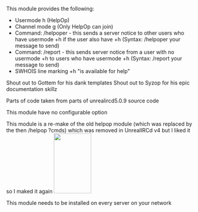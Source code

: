 This module provides the following:
  
  - Usermode h (HelpOp)
  - Channel mode g (Only HelpOp can join)
  - Command: /helpoper   - this sends a server notice to other users who have usermode +h if the user also have +h
  (Syntax: /helpoper your message to send)
  - Command: /report     - this sends server notice from a user with no usermode +h to users who have usermode +h
  (Syntax: /report your message to send)
  - SWHOIS line marking +h "is available for help"
 
 
Shout out to Gottem for his dank templates
Shout out to Syzop for his epic documentation skillz

Parts of code taken from parts of unrealircd5.0.9 source code

This module have no configurable option

This module is a re-make of the old helpop module (which was replaced by the then /helpop ?cmds) which
was removed in UnrealIRCd v4 but I liked it so I maked it again
<img src="https://i.redd.it/hw8z6jdu1na31.jpg" width="100" height="160" />


This module needs to be installed on every server on your network
 
